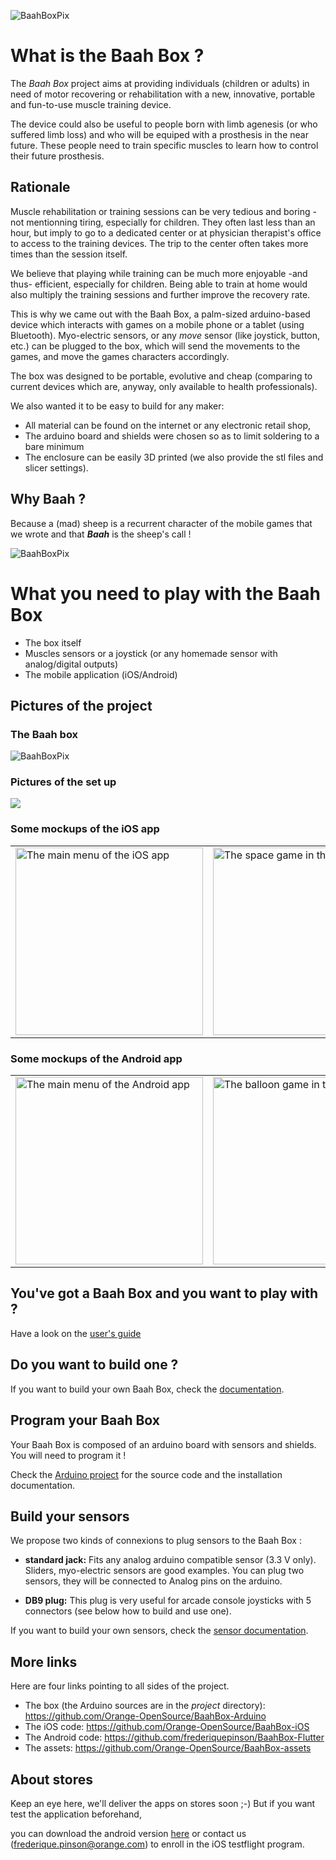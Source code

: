  ![BaahBoxPix](../img/photoBaaBox.jpg)



# What is the Baah Box ?



The _Baah Box_ project aims at providing individuals (children or adults) in need of motor recovering or rehabilitation with a new, innovative, portable and fun-to-use muscle training device.

The device could also be useful to people born with limb agenesis (or who suffered limb loss) and who will be equiped with a prosthesis in the near future. These people need to train specific muscles to learn how to control their future prosthesis.



## Rationale

Muscle rehabilitation or training sessions can be very tedious and boring - not mentionning tiring, especially for children. They often last less than an hour, but imply to go to a dedicated center or at physician therapist's office to access to the training devices. The trip to the center often takes more times than the session itself.

We believe that playing while training can be much more enjoyable -and thus- efficient, especially for children. Being able to train at home would also multiply the training sessions and further improve the recovery rate.

This is why we came out with the Baah Box, a palm-sized arduino-based device which interacts with games on a mobile phone or a tablet (using Bluetooth).
Myo-electric sensors, or any *move* sensor (like joystick, button, etc.) can be plugged to the box, which will send the movements to the games, and move the games characters accordingly.

The box was designed to be portable, evolutive and cheap (comparing to current devices which are, anyway, only available to health professionals).

We also wanted it to be easy to build for any maker:
* All material can be found on the internet or any electronic retail shop,
* The arduino board and shields were chosen so as to limit soldering to a bare minimum
* The enclosure can be easily 3D printed (we also provide the stl files and slicer settings).


## Why Baah ?

 Because a (mad) sheep is a recurrent character of the mobile games that we wrote and that ***Baah*** is the sheep's call !

![BaahBoxPix](../img/logo_moot_200x200.jpg)


# What you need to play with the Baah Box

*   The box itself
*   Muscles sensors or a joystick
       (or any homemade sensor with analog/digital outputs)
*   The mobile application (iOS/Android)


## Pictures of the project


### The Baah box
![BaahBoxPix](../img/img_baahbox.jpg)


### Pictures of the set up
![](../img/img_setup_joystick.jpeg)

### Some mockups of the iOS app

<table>
	<tr>
		<td>
			<img
				src="../img/img_device_ios_menu.png"
				title="The main menu of the iOS app"
				alt="The main menu of the iOS app"
				width="300">
		</td>
		<td>
			<img
				src="../img/img_device_ios_game_space.png"
				title="The space game in the iOS app"
				alt="The space game in the iOS app"
				width="300">
		</td>
	</tr>
</table>


### Some mockups of the Android app

<table>
	<tr>
		<td>
			<img
				src="../img/img_device_android_menu.png"
				title="The main menu of the Android app"
				alt="The main menu of the Android app"
				width="300">
		</td>
		<td>
			<img
				src="../img/img_device_android_game_balloon.png"
				title="The balloon game in the Android app"
				alt="The balloon game in the Android app"
				width="300">
		</td>
	</tr>
</table>

## You've got a Baah Box and you want to play with ?

Have a look on the [user's guide](./BaahBoxManual_en.md)

## Do you want to build one ?

If you want to build your own Baah Box, check the [documentation](./BuildingBaahBox_en.md).

## Program your Baah Box

Your Baah Box is composed of an arduino board with sensors and shields. You will need to program it !

Check the [Arduino project](../../project/) for the source code and the installation documentation.
 
 ## Build your sensors
 
We propose two kinds of connexions to plug sensors to the Baah Box :

* **standard jack:**
 Fits any analog arduino compatible sensor (3.3 V only).
 Sliders, myo-electric sensors are good examples.
 You can plug two sensors, they will be connected to Analog pins on the arduino. 
 
* **DB9 plug:**
This plug is very useful for arcade console joysticks with 5 connectors (see below how to build and use one). 

If you want to build your own sensors, check the [sensor documentation](./BaahBoxSensors_en.md).

## More links

Here are four links pointing to all sides of the project.

* The box (the Arduino sources are in the *project* directory): https://github.com/Orange-OpenSource/BaahBox-Arduino
* The iOS code: https://github.com/Orange-OpenSource/BaahBox-iOS
* The Android code: https://github.com/frederiquepinson/BaahBox-Flutter
* The assets: https://github.com/Orange-OpenSource/BaahBox-assets


## About stores

Keep an eye here, we'll deliver the apps on stores soon ;-) 
But if you want test the application beforehand, 

you can download the android version [here](https://github.com/frederiquepinson/BaahBox-Flutter/releases/download/BaahBox-v1.0-alpha/app-release.apk)
or contact us (frederique.pinson@orange.com) to enroll in the iOS testflight program.
